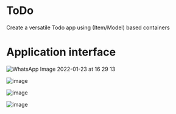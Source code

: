 # ToDo
Create a versatile Todo app using (Item/Model) based containers

# Application interface
![WhatsApp Image 2022-01-23 at 16 29 13](https://user-images.githubusercontent.com/93820154/150686449-1540d657-8b0f-4068-b912-57d34569b0cb.jpeg)

![image](https://user-images.githubusercontent.com/93820154/150686525-abd74314-8a3f-4811-bc81-4c7574ca1b6f.png)

![image](https://user-images.githubusercontent.com/93820154/150686549-05a990b6-19c6-49c2-8db7-2c8437a8152a.png)

![image](https://user-images.githubusercontent.com/93820154/150686564-0018e59a-005d-4402-80e4-dff721ec936b.png)
